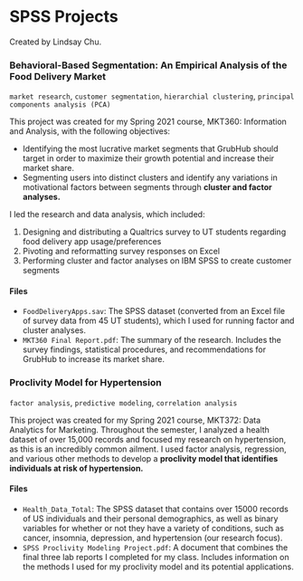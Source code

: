# SPSS Projects  
Created by Lindsay Chu. 

### Behavioral-Based Segmentation: An Empirical Analysis of the Food Delivery Market
`market research`, `customer segmentation`, `hierarchial clustering`, `principal components analysis (PCA)`

This project was created for my Spring 2021 course, MKT360: Information and Analysis, with the following objectives:   
* Identifying the most lucrative market segments that GrubHub should target in order to maximize their growth potential and increase their market share.
* Segmenting users into distinct clusters and identify any variations in motivational factors between segments through **cluster and factor analyses.**

I led the research and data analysis, which included:
1. Designing and distributing a Qualtrics survey to UT students regarding food delivery app usage/preferences
2. Pivoting and reformatting survey responses on Excel
3. Performing cluster and factor analyses on IBM SPSS to create customer segments

#### Files
* `FoodDeliveryApps.sav`: The SPSS dataset (converted from an Excel file of survey data from 45 UT students), which I used for running factor and cluster analyses. 
* `MKT360 Final Report.pdf`: The summary of the research.  Includes the survey findings, statistical procedures, and recommendations for GrubHub to increase its market share.   

### Proclivity Model for Hypertension
`factor analysis`, `predictive modeling`, `correlation analysis`

This project was created for my Spring 2021 course, MKT372: Data Analytics for Marketing.  Throughout the semester, I analyzed a health dataset of over 15,000 records and focused my research on hypertension, as this is an incredibly common ailment.  I used factor analysis, regression, and various other methods to develop a **proclivity model that identifies individuals at risk of hypertension.**

#### Files
* `Health_Data_Total`: The SPSS dataset that contains over 15000 records of US individuals and their personal demographics, as well as binary variables for whether or not they have a variety of conditions, such as cancer, insomnia, depression, and hypertension (our research focus).
* `SPSS Proclivity Modeling Project.pdf`: A document that combines the final three lab reports I completed for my class. Includes information on the methods I used for my proclivity model and its potential applications.
